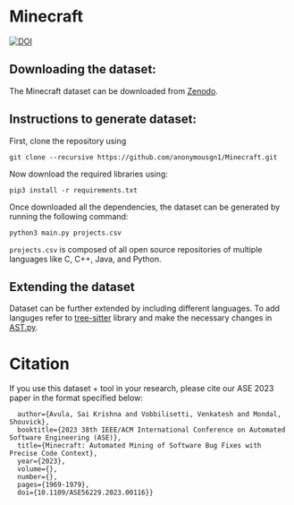 # Minecraft
[![DOI](https://zenodo.org/badge/DOI/10.5281/zenodo.8164641.svg)](https://doi.org/10.5281/zenodo.8164641)
## Downloading the dataset:
The Minecraft dataset can be downloaded from [Zenodo](https://doi.org/10.5281/zenodo.8164641).

## Instructions to generate dataset:

First, clone the repository using
```
git clone --recursive https://github.com/anonymousgn1/Minecraft.git
```

Now download the required libraries using:
```
pip3 install -r requirements.txt
```

Once downloaded all the dependencies, the dataset can be generated by running the following command:

```
python3 main.py projects.csv
```

```projects.csv``` is composed of all open source repositories of multiple languages like C, C++, Java, and Python.

## Extending the dataset
Dataset can be further extended by including different languages. To add languges refer to [tree-sitter](https://github.com/tree-sitter/py-tree-sitter) library and make the necessary changes in [AST.py](https://github.com/anonymousgn1/Minecraft/blob/main/AST.py).

# Citation
If you use this dataset + tool in your research, please cite our ASE 2023 paper in the format specified below:
```@INPROCEEDINGS{10298401,
  author={Avula, Sai Krishna and Vobbilisetti, Venkatesh and Mondal, Shouvick},
  booktitle={2023 38th IEEE/ACM International Conference on Automated Software Engineering (ASE)}, 
  title={Minecraft: Automated Mining of Software Bug Fixes with Precise Code Context}, 
  year={2023},
  volume={},
  number={},
  pages={1969-1979},
  doi={10.1109/ASE56229.2023.00116}}
```
